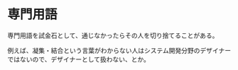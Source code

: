 # 専門用語

専門用語を試金石として、通じなかったらその人を切り捨てることがある。

例えば、凝集・結合という言葉がわからない人はシステム開発分野のデザイナーではないので、デザイナーとして扱わない、とか。
